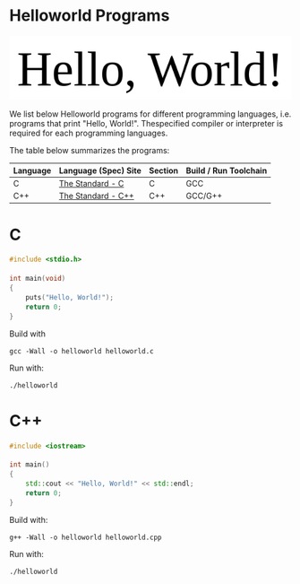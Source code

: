 # Helloworld Programs

![img!](helloworld.png)

We list below Helloworld programs for different programming languages, i.e. programs that print "Hello, World!". Thespecified compiler or interpreter is required for each programming languages.

The table below summarizes the programs:

| Language | Language (Spec) Site | Section | Build / Run Toolchain |
|----------|----------------------|---------|-----------------------|
| C | [The Standard - C](https://www.iso-9899.info/wiki/The_Standard) | C | GCC |
| C++ | [The Standard - C++](https://isocpp.org/std/the-standard) | C++ | GCC/G++ |

# C

```c
#include <stdio.h>

int main(void)
{
    puts("Hello, World!");
    return 0;
}
```

Build with
```console
gcc -Wall -o helloworld helloworld.c
```

Run with:
```console
./helloworld
```

# C++

```c++
#include <iostream>

int main()
{
    std::cout << "Hello, World!" << std::endl;
    return 0;
}
```

Build with:
```console
g++ -Wall -o helloworld helloworld.cpp
```

Run with:
```console
./helloworld
```